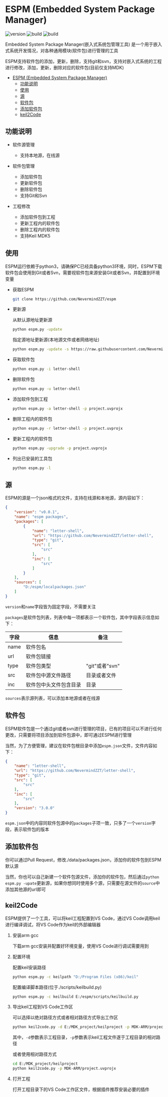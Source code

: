 # ESPM (Embedded System Package Manager)

![version](https://img.shields.io/badge/version-0.0.1-brightgreen.svg)
![build](https://img.shields.io/badge/build-2020.04.16-brightgreen.svg)
![build](https://img.shields.io/badge/license-MIT-brightgreen.svg)

Embedded System Package Manager(嵌入式系统包管理工具) 是一个用于嵌入式系统开发情况，对各种通用模块(软件包)进行管理的工具

ESPM支持软件包的添加，更新，删除，支持git和svn，支持对嵌入式系统的工程进行修改，添加，更新，删除对应的软件包(目前仅支持MDK)

- [ESPM (Embedded System Package Manager)](#espm-embedded-system-package-manager)
  - [功能说明](#功能说明)
  - [使用](#使用)
  - [源](#源)
  - [软件包](#软件包)
  - [添加软件包](#添加软件包)
  - [keil2Code](#keil2code)

## 功能说明

- 软件源管理

  - 支持本地源，在线源

- 软件包管理

  - 添加软件包
  - 更新软件包
  - 删除软件包
  - 支持Git和Svn

- 工程修改

  - 添加软件包到工程
  - 更新工程内的软件包
  - 删除工程内的软件包
  - 支持Keil MDK5

## 使用

ESPM运行依赖于python3，请确保PC已经具备python3环境，同时，ESPM下载软件包会使用到Git或者Svn，需要视软件包来源安装Git或者Svn，并配置到环境变量

- 获取ESPM

    ```sh
    git clone https://github.com/NevermindZZT/espm
    ```

- 更新源

    从默认源地址更新源

    ```sh
    python espm.py -update
    ```

    指定源地址更新源(本地源文件或者网络地址)

    ```sh
    python espm.py -update -s https://raw.githubusercontent.com/NevermindZZT/espm/master/data/packages.json
    ```

- 获取软件包

    ```sh
    python espm.py -i letter-shell
    ```

- 删除软件包

    ```sh
    python espm.py -u letter-shell
    ```

- 添加软件包到工程

    ```sh
    python espm.py -a letter-shell -p project.uvprojx
    ```

- 删除工程内的软件包

    ```sh
    python espm.py -r letter-shell -p project.uvprojx
    ```

- 更新工程内的软件包

    ```sh
    python espm.py -upgrade -p project.uvprojx
    ```

- 列出已安装的工具包

    ```sh
    python espm.py -l
    ```

## 源

ESPM的源是一个json格式的文件，支持在线源和本地源，源内容如下：

```json
{
    "version": "v0.0.1",
    "name": "espm packages",
    "packages": [
        {
            "name": "letter-shell",
            "url": "https://github.com/NevermindZZT/letter-shell",
            "type": "git",
            "src": [
                "src"
            ],
            "inc": [
                "src"
            ]
        }
    ],
    "sources": [
        "D:/espm/localpackages.json"
    ]
}
```

`version`和`name`字段皆为固定字段，不需要关注

`packages`是软件包列表，列表中每一项都表示一个软件包，其中字段表示信息如下：

| 字段 | 信息                   | 备注           |
| ---- | ---------------------- | -------------- |
| name | 软件包名               |                |
| url  | 软件包链接             |                |
| type | 软件包类型             | "git"或者"svn" |
| src  | 软件包中源文件路径     | 目录或者文件   |
| inc  | 软件包中头文件包含目录 | 目录           |

`sources`表示源列表，可以添加本地源或者在线源

## 软件包

ESPM软件包是一个通过git或者svn进行管理的项目，已有的项目可以不进行任何更改，只需要将项目添加到软件包源中，即可通过ESPM进行管理

当然，为了方便管理，建议在软件包根目录中添加`espm.json`文件，文件内容如下：

```json
{
    "name": "letter-shell",
    "url": "https://github.com/NevermindZZT/letter-shell",
    "type": "git",
    "src": [
        "src"
    ],
    "inc": [
        "src"
    ],
    "version": "3.0.0"
}
```

`espm.json`中的内容同软件包源中的`packages`子项一致，只多了一个`version`字段，表示软件包的版本

## 添加软件包

你可以通过Pull Request，修改./data/packages.json，添加你的软件包到ESPM默认源

当然，你也可以自己新建一个软件包源文件，添加你的软件包，然后通过`python espm.py -upate`更新源，如果你想同时使用多个源，只需要在源文件的`source`中添加其他源的url即可

## keil2Code

ESPM提供了一个工具，可以将keil工程配置到VS Code，通过VS Code调用keil进行编译调试，将VS Code作为keil的外部编辑器

1. 安装arm gcc

    下载arm gcc安装并配置好环境变量，使用VS Code进行调试需要用到

2. 配置环境

    配置keil安装路径

    ```sh
    python espm.py -c keilpath "D:/Program Files (x86)/keil"
    ```

    配置编译脚本路径(位于./scripts/keilbuild.py)

    ```sh
    python espm.py -c keilbuild E:/espm/scripts/keilbuild.py
    ```

3. 导出keil工程到VS Code工作区

    可以选择以绝对路径方式或者相对路径方式导出工作区

    ```sh
    python keil2code.py -d E:/MDK_project/keilproject -p MDK-ARM/project.uvprojx
    ```

    其中，`-d`参数表示工程目录，`-p`参数表示keil工程文件遂于工程目录的相对路径

    或者使用相对路径方式

    ```sh
    cd E:/MDK_project/keilproject
    python keil2code.py -p MDK-ARM/project.uvprojx
    ```

4. 打开工程

    打开工程目录下的VS Code工作区文件，根据插件推荐安装必要的插件

